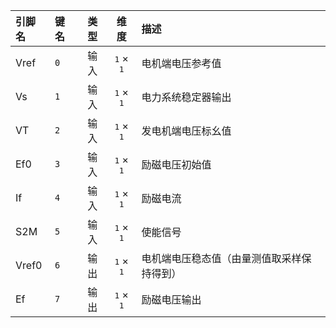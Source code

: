 <!--
DO NOT EDIT THIS FILE DIRECTLY.
This file is generated by tools/comp-docs.js.
All changes will be overwritten by regeneration.
-->

<slot class="model-pins">

| 引脚名 | 键名 | 类型 | 维度 | 描述 |
|:------ |:---- |:----:|:----:|:---- |
| Vref | `0` | 输入 | <samp>1</samp> × <samp>1</samp> | 电机端电压参考值 |
| Vs | `1` | 输入 | <samp>1</samp> × <samp>1</samp> | 电力系统稳定器输出 |
| VT | `2` | 输入 | <samp>1</samp> × <samp>1</samp> | 发电机端电压标幺值 |
| Ef0 | `3` | 输入 | <samp>1</samp> × <samp>1</samp> | 励磁电压初始值 |
| If | `4` | 输入 | <samp>1</samp> × <samp>1</samp> | 励磁电流 |
| S2M | `5` | 输入 | <samp>1</samp> × <samp>1</samp> | 使能信号 |
| Vref0 | `6` | 输出 | <samp>1</samp> × <samp>1</samp> | 电机端电压稳态值（由量测值取采样保持得到） |
| Ef | `7` | 输出 | <samp>1</samp> × <samp>1</samp> | 励磁电压输出 |

</slot>
